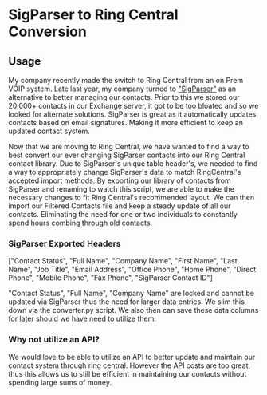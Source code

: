 # SigParser to Ring Central Conversion

## Usage

My company recently made the switch to Ring Central from an on Prem VOIP system. Late last year, my company turned to <a href="https://sigparser.com/">"SigParser"</a> as an alternative to better managing our contacts. Prior to this we stored our 20,000+ contacts in our Exchange server, it got to be too bloated and so we looked for alternate solutions. SigParser is great as it automatically updates contacts based on email signatures. Making it more efficient to keep an updated contact system.

Now that we are moving to Ring Central, we have wanted to find a way to best convert our ever changing SigParser contacts into our Ring Central contact library. Due to SigParser's unique table header's, we needed to find a way to appropriately change SigParser's data to match RingCentral's accepted import methods. By exporting our library of contacts from SigParser and renaming to watch this script, we are able to make the necessary changes to fit Ring Central's recommended layout. We can then import our Filtered Contacts file and keep a steady update of all our contacts. Eliminating the need for one or two individuals to constantly spend hours combing through old contacts.

### SigParser Exported Headers

["Contact Status", "Full Name", "Company Name", "First Name", "Last Name", "Job Title", "Email Address", "Office Phone", "Home Phone", "Direct Phone", "Mobile Phone", "Fax Phone", "SigParser Contact ID"]

"Contact Status", "Full Name", "Company Name" are locked and cannot be updated via SigParser thus the need for larger data entries. We slim this down via the converter.py script. We also then can save these data columns for later should we have need to utilize them.

### Why not utilize an API?

We would love to be able to utilize an API to better update and maintain our contact system through ring central. However the API costs are too great, thus this allows us to still be efficient in maintaining our contacts without spending large sums of money.
